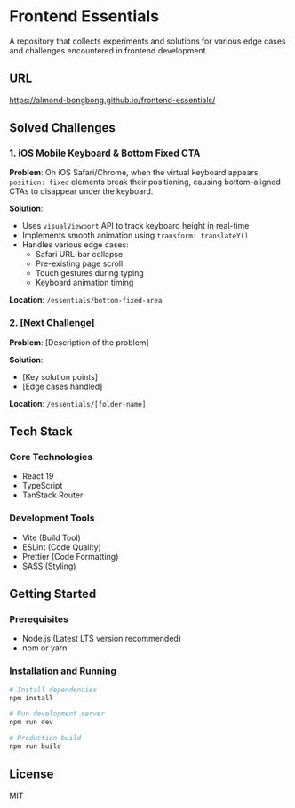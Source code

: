 # Frontend Essentials

A repository that collects experiments and solutions for various edge cases and challenges encountered in frontend development.

## URL

https://almond-bongbong.github.io/frontend-essentials/

## Solved Challenges

### 1. iOS Mobile Keyboard & Bottom Fixed CTA

**Problem**: On iOS Safari/Chrome, when the virtual keyboard appears, `position: fixed` elements break their positioning, causing bottom-aligned CTAs to disappear under the keyboard.

**Solution**:

- Uses `visualViewport` API to track keyboard height in real-time
- Implements smooth animation using `transform: translateY()`
- Handles various edge cases:
  - Safari URL-bar collapse
  - Pre-existing page scroll
  - Touch gestures during typing
  - Keyboard animation timing

**Location**: `/essentials/bottom-fixed-area`

### 2. [Next Challenge]

**Problem**: [Description of the problem]

**Solution**:

- [Key solution points]
- [Edge cases handled]

**Location**: `/essentials/[folder-name]`

## Tech Stack

### Core Technologies

- React 19
- TypeScript
- TanStack Router

### Development Tools

- Vite (Build Tool)
- ESLint (Code Quality)
- Prettier (Code Formatting)
- SASS (Styling)

## Getting Started

### Prerequisites

- Node.js (Latest LTS version recommended)
- npm or yarn

### Installation and Running

```bash
# Install dependencies
npm install

# Run development server
npm run dev

# Production build
npm run build
```

## License

MIT
